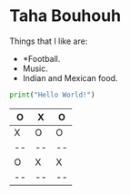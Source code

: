 # Taha Bouhouh
Things that I like are:
- *Football.
- Music.
- Indian and Mexican food.

```python
print("Hello World!")
```

O | X | O
-- | -- | --
X | O | O
-- | -- | --
O | X | X
-- | -- | --
